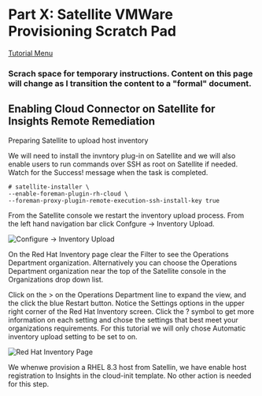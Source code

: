 # Part X: Satellite VMWare Provisioning Scratch Pad

[Tutorial Menu](https://github.com/pslucas0212/RedHat-Satellite-VM-Provisioning-to-vSphere-Tutorial)  

### Scrach space for temporary instructions. Content on this page will change as I transition the content to a "formal" document.

## Enabling Cloud Connector on Satellite for Insights Remote Remediation

Preparing Satellite to upload host inventory

We will need to install the invntory plug-in on Satellite and we will also enable users to run commands over SSH as root on Satellite if needed.  Watch for the Success! message when the task is completed.

```
# satellite-installer \
--enable-foreman-plugin-rh-cloud \
--foreman-proxy-plugin-remote-execution-ssh-install-key true
```

From the Satellite console we restart the inventory upload process.  From the left hand navigation bar click Confgure -> Inventory Upload.

![Configure -> Inventory Upload](/images/satxx.png)

On the Red Hat Inventory page clear the Filter to see the Operations Department organization.  Alternatively you can choose the Operations Department organization near the top of the Satellite console in the Organizations drop down list.  

Click on the > on the Operations Department line to expand the view, and the click the blue Restart button.  Notice the Settings options in the upper right corner of the Red Hat Inventory screen.  Click the ? symbol to get more information on each setting and chose the settings that best meet your organizations requirements.  For this tutorial we will only chose Automatic inventory upload setting to be set to on.  

![Red Hat Inventory Page](/images/satxx.png)

We whenwe provision a RHEL 8.3 host from Satellin, we have enable host registration to Insights in the cloud-init template.  No other action is needed for this step.


